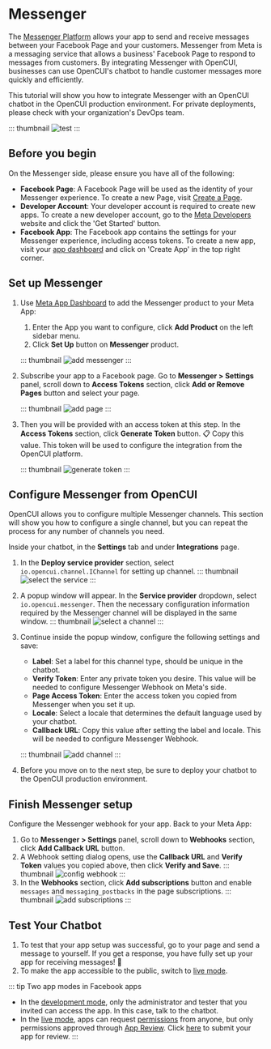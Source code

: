 # Messenger
The [Messenger Platform](https://developers.facebook.com/docs/messenger-platform/introduction) allows your app to send and receive messages between your Facebook Page and your customers. Messenger from Meta is a messaging service that allows a business' Facebook Page to respond to messages from customers. By integrating Messenger with OpenCUI, businesses can use OpenCUI's chatbot to handle customer messages more quickly and efficiently.

This tutorial will show you how to integrate Messenger with an OpenCUI chatbot in the OpenCUI production environment. For private deployments, please check with your organization's DevOps team.

::: thumbnail
![test](/images/channelConfig/messenger/test.png)
:::

## Before you begin
On the Messenger side, please ensure you have all of the following:
- **Facebook Page**: A Facebook Page will be used as the identity of your Messenger experience. To create a new Page, visit [Create a Page](https://www.facebook.com/pages/create).
- **Developer Account**: Your developer account is required to create new apps. To create a new developer account, go to the [Meta Developers](https://developers.facebook.com/) website and click the 'Get Started' button.
- **Facebook App**: The Facebook app contains the settings for your Messenger experience, including access tokens. To create a new app, visit your [app dashboard](https://developers.facebook.com/apps) and click on 'Create App' in the top right corner.


## Set up Messenger
1. Use [Meta App Dashboard](https://developers.facebook.com/apps) to add the Messenger product to your Meta App: 
   1. Enter the App you want to configure, click **Add Product** on the left sidebar menu. 
   2. Click **Set Up** button on **Messenger** product.

   ::: thumbnail
   ![add messenger](/images/channelConfig/messenger/add-messenger.png)
   :::

2. Subscribe your app to a Facebook page. Go to **Messenger > Settings** panel, scroll down to **Access Tokens** section, click **Add or Remove Pages** button and select your page.

   ::: thumbnail
   ![add page](/images/channelConfig/messenger/add-page.png)
   :::

3. Then you will be provided with an access token at this step. In the **Access Tokens** section, click **Generate Token** button. :clipboard: Copy this value. This token will be used to configure the integration from the OpenCUI platform.

   ::: thumbnail
   ![generate token](/images/channelConfig/messenger/generate-token.png)
   :::

## Configure Messenger from OpenCUI
OpenCUI allows you to configure multiple Messenger channels. This section will show you how to configure a single channel, but you can repeat the process for any number of channels you need. 

Inside your chatbot, in the **Settings** tab and under **Integrations** page.

1. In the **Deploy service provider** section, select `io.opencui.channel.IChannel` for setting up channel.
   ::: thumbnail
   ![select the service](/images/channelConfig/messenger/select-service.png)
   :::
2. A popup window will appear. In the **Service provider** dropdown, select `io.opencui.messenger`. Then the necessary configuration information required by the Messenger channel will be displayed in the same window.
   ::: thumbnail
   ![select a channel](/images/channelConfig/messenger/select-channel.png)
   :::
3. Continue inside the popup window, configure the following settings and save: 
   - **Label**: Set a label for this channel type, should be unique in the chatbot.
   - **Verify Token**: Enter any private token you desire. This value will be needed to configure Messenger Webhook on Meta's side.
   - **Page Access Token**: Enter the access token you copied from Messenger when you set it up.
   - **Locale**: Select a locale that determines the default language used by your chatbot.
   - **Callback URL**: Copy this value after setting the label and locale. This will be needed to configure Messenger Webhook.

   ::: thumbnail
   ![add channel](/images/channelConfig/messenger/add-channel.png)
   :::

4. Before you move on to the next step, be sure to deploy your chatbot to the OpenCUI production environment.

## Finish Messenger setup

Configure the Messenger webhook for your app. Back to your Meta App:
1. Go to **Messenger > Settings** panel, scroll down to **Webhooks** section, click **Add Callback URL** button. 
2. A Webhook setting dialog opens, use the **Callback URL** and **Verify Token** values you copied above, then click **Verify and Save**. 
   ::: thumbnail
   ![config webhook](/images/channelConfig/messenger/config-webhook.png)
   :::
3. In the **Webhooks** section, click **Add subscriptions** button and enable `messages` and `messaging_postbacks` in the page subscriptions.
   ::: thumbnail
   ![add subscriptions](/images/channelConfig/messenger/add-subscriptions.png)
   :::

## Test Your Chatbot

1. To test that your app setup was successful, go to your page and send a message to yourself. If you get a response, you have fully set up your app for receiving messages! :tada:
2. To make the app accessible to the public, switch to [live mode](https://developers.facebook.com/docs/development/build-and-test/app-modes#live-mode).

::: tip Two app modes in Facebook apps
- In the [development mode](https://developers.facebook.com/docs/development/build-and-test/app-modes#development-mode), only the administrator and tester that you invited can access the app. In this case, talk to the chatbot.
- In the [live mode](https://developers.facebook.com/docs/development/build-and-test/app-modes#live-mode), apps can request [permissions](https://developers.facebook.com/docs/permissions/reference) from anyone, but only permissions approved through [App Review](https://developers.facebook.com/docs/app-review). Click [here](https://developers.facebook.com/docs/messenger-platform/app-review/) to submit your app for review.
:::
